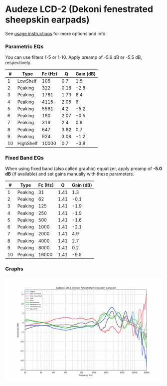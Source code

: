 # Audeze LCD-2 (Dekoni fenestrated sheepskin earpads)
See [usage instructions](https://github.com/jaakkopasanen/AutoEq#usage) for more options and info.

### Parametric EQs
You can use filters 1-5 or 1-10. Apply preamp of -5.6 dB or -5.5 dB, respectively.

|   # | Type      |   Fc (Hz) |    Q |   Gain (dB) |
|-----|-----------|-----------|------|-------------|
|   1 | LowShelf  |       105 | 0.7  |         1.5 |
|   2 | Peaking   |       322 | 0.18 |        -2.8 |
|   3 | Peaking   |      1781 | 1.73 |         6.4 |
|   4 | Peaking   |      4115 | 2.05 |         6   |
|   5 | Peaking   |      5561 | 4.2  |        -5.2 |
|   6 | Peaking   |       190 | 2.07 |        -0.5 |
|   7 | Peaking   |       319 | 2.4  |         0.8 |
|   8 | Peaking   |       647 | 3.82 |         0.7 |
|   9 | Peaking   |       924 | 3.08 |        -1.2 |
|  10 | HighShelf |     10000 | 0.7  |        -3.8 |

### Fixed Band EQs
When using fixed band (also called graphic) equalizer, apply preamp of **-5.0 dB** (if available) and set gains manually with these parameters.

|   # | Type    |   Fc (Hz) |    Q |   Gain (dB) |
|-----|---------|-----------|------|-------------|
|   1 | Peaking |        31 | 1.41 |         1.3 |
|   2 | Peaking |        62 | 1.41 |        -0.1 |
|   3 | Peaking |       125 | 1.41 |        -1.9 |
|   4 | Peaking |       250 | 1.41 |        -1.9 |
|   5 | Peaking |       500 | 1.41 |        -1.6 |
|   6 | Peaking |      1000 | 1.41 |        -2.1 |
|   7 | Peaking |      2000 | 1.41 |         4.9 |
|   8 | Peaking |      4000 | 1.41 |         2.7 |
|   9 | Peaking |      8000 | 1.41 |         0.2 |
|  10 | Peaking |     16000 | 1.41 |        -9.5 |

### Graphs
![](./Audeze%20LCD-2%20(Dekoni%20fenestrated%20sheepskin%20earpads).png)
